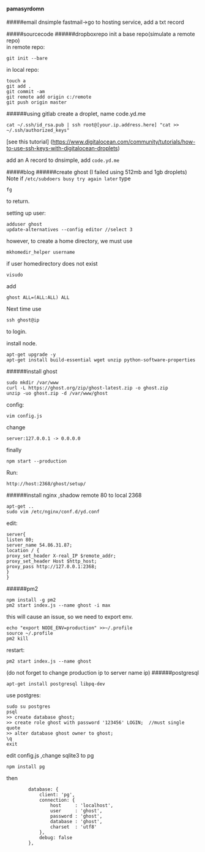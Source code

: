 #### pamasyrdomn
#####email
dnsimple
fastmail->go to hosting service, add a txt record

#####sourcecode
######dropboxrepo
init a base repo(simulate a remote repo)  
in remote repo:
```
git init --bare
```
in local repo:
```
touch a
git add .
git commit -am
git remote add origin c:/remote
git push origin master
```
######using gitlab
create a droplet, name code.yd.me
```
cat ~/.ssh/id_rsa.pub | ssh root@[your.ip.address.here] "cat >> ~/.ssh/authorized_keys"
```
[see this tutorial] (https://www.digitalocean.com/community/tutorials/how-to-use-ssh-keys-with-digitalocean-droplets)  

add an A record to dnsimple, add `code.yd.me`  

#####blog
######create ghost (I failed using 512mb and 1gb droplets)
Note if `/etc/subdoers busy try again later`
type
```
fg
```
to return.  

setting up user:
```
adduser ghost
update-alternatives --config editor //select 3
```
however, to create a home directory, we must use
```
mkhomedir_helper username
```
if user homedirectory does not exist

```
visudo
```
add
```
ghost ALL=(ALL:ALL) ALL
```

Next time use
```
ssh ghost@ip
```
to login.


install node.
```
apt-get upgrade -y
apt-get install build-essential wget unzip python-software-properties
```

######install ghost
```
sudo mkdir /var/www
curl -L https://ghost.org/zip/ghost-latest.zip -o ghost.zip
unzip -uo ghost.zip -d /var/www/ghost
```
config:
```
vim config.js
```
change
```
server:127.0.0.1 -> 0.0.0.0
```
finally
```
npm start --production
```

Run:
```
http://host:2368/ghost/setup/
```

######install nginx ,shadow remote 80 to local 2368
```
apt-get ..
sudo vim /etc/nginx/conf.d/yd.conf
```
edit:
```
server{
listen 80;
server_name 54.86.31.87;
location / {
proxy_set_header X-real_IP $remote_addr;
proxy_set_header Host $http_host;
proxy_pass http://127.0.0.1:2368;
}
}
```
######pm2
```
npm install -g pm2
pm2 start index.js --name ghost -i max
```
this will cause an issue, so we need to export env.
```
echo "export NODE_ENV=production" >>~/.profile
source ~/.profile
pm2 kill
```
restart:
```
pm2 start index.js --name ghost
```
(do not forget to change production ip to server name ip)
######postgresql
```
apt-get install postgresql libpq-dev
```
use postgres:
```
sudo su postgres
psql
>> create database ghost;
>> create role ghost with password '123456' LOGIN;  //must single quote
>> alter database ghost owner to ghost;
\q
exit
```
edit config.js ,change sqlite3 to pg
```
npm install pg
```
then
```
        database: {
            client: 'pg',
            connection: {
                host     : 'localhost',
                user     : 'ghost',
                password : 'ghost',
                database : 'ghost',
                charset  : 'utf8'
            },
            debug: false
        },
  ```
